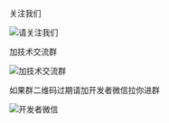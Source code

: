 
关注我们 

![请关注我们](https://images.gitee.com/uploads/images/2020/0825/172059_4959822b_2012975.png "屏幕截图.png")


加技术交流群

![加技术交流群](https://images.gitee.com/uploads/images/2020/0922/092152_8b623f8b_2012975.png "屏幕截图.png")


如果群二维码过期请加开发者微信拉你进群

![开发者微信](https://images.gitee.com/uploads/images/2020/0825/172016_e4d77fa4_2012975.png "屏幕截图.png")




